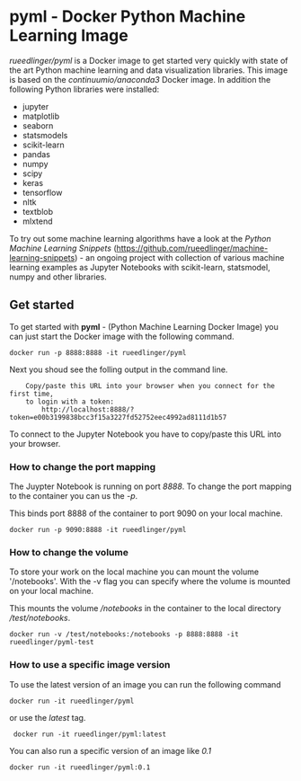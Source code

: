 # pyml - Docker Python Machine Learning Image
_rueedlinger/pyml_ is a Docker image to get started very quickly with state of the art Python machine learning and data visualization libraries. This image is based on the _continuumio/anaconda3_ Docker image. In addition the following Python libraries were installed:

- jupyter 
- matplotlib 
- seaborn
- statsmodels
- scikit-learn 
- pandas 
- numpy 
- scipy 
- keras
- tensorflow
- nltk
- textblob
- mlxtend

To try out some machine learning algorithms have a look at the _Python Machine Learning Snippets_ (https://github.com/rueedlinger/machine-learning-snippets) - an ongoing project with collection of various machine learning examples as Jupyter Notebooks 
with scikit-learn, statsmodel, numpy and other libraries.

## Get started

To get started with __pyml__ - (Python Machine Learning Docker Image) you can just start the Docker image with the following command.  

    docker run -p 8888:8888 -it rueedlinger/pyml

Next you shoud see the folling output in the command line.

        Copy/paste this URL into your browser when you connect for the first time,
        to login with a token:
            http://localhost:8888/?token=e00b3199838bcc3f15a3227fd52752eec4992ad8111d1b57

To connect to the Jupyter Notebook you have to copy/paste this URL into your browser.

### How to change the port mapping
The Juypter Notebook is running on port _8888_. To change the port mapping to the 
container you can us the _-p_. 

This binds port 8888 of the container to port 9090 on your local machine.
    
    docker run -p 9090:8888 -it rueedlinger/pyml

### How to change the volume
To store your work on the local machine you can mount the volume '/notebooks'. 
With the -v flag you can specify where the volume is mounted on your local machine.

This mounts the volume _/notebooks_ in the container to the local directory _/test/notebooks_.

    docker run -v /test/notebooks:/notebooks -p 8888:8888 -it rueedlinger/pyml-test

### How to use a specific image version
To use the latest version of an image you can run the following command

    docker run -it rueedlinger/pyml
    
or use the _latest_ tag.

     docker run -it rueedlinger/pyml:latest
    
You can also run a specific version of an image like _0.1_

    docker run -it rueedlinger/pyml:0.1